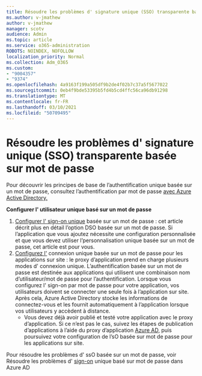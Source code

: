 ```yaml
---
title: Résoudre les problèmes d' signature unique (SSO) transparente basée sur mot de passe
ms.author: v-jmathew
author: v-jmathew
manager: scotv
audience: Admin
ms.topic: article
ms.service: o365-administration
ROBOTS: NOINDEX, NOFOLLOW
localization_priority: Normal
ms.collection: Adm_O365
ms.custom:
- "9004357"
- "9374"
ms.openlocfilehash: 4a9163f199a505df9b2de4f02b7c37a5f5677022
ms.sourcegitcommit: 0eb4f9bde53395b5fd4b5cd4ffc56ca96db91298
ms.translationtype: MT
ms.contentlocale: fr-FR
ms.lasthandoff: 03/10/2021
ms.locfileid: "50709495"
---
```

# <a name="troubleshoot-password-based-seamless-single-sign-on-sso-issues"></a>Résoudre les problèmes d' signature unique (SSO) transparente basée sur mot de passe

Pour découvrir les principes de base de l’authentification unique basée sur un mot de passe, consultez l’authentification par mot de passe [avec Azure Active Directory.](https://docs.microsoft.com/azure/active-directory/fundamentals/auth-password-based-sso)

**Configurer l' utilisateur unique basé sur un mot de passe**

1. [Configurer l' sign-on unique](https://docs.microsoft.com/azure/active-directory/manage-apps/configure-password-single-sign-on-non-gallery-applications) basée sur un mot de passe : cet article décrit plus en détail l’option DSO basée sur un mot de passe. Si l’application que vous ajoutez nécessite une configuration personnalisée et que vous devez utiliser l’personnalisation unique basée sur un mot de passe, cet article est pour vous.
2. [Configurez l'](https://docs.microsoft.com/azure/active-directory/manage-apps/application-proxy-configure-single-sign-on-password-vaulting) connexion unique basée sur un mot de passe pour les applications sur site : le proxy d’application prend en charge plusieurs modes d' connexion unique. L’authentification basée sur un mot de passe est destinée aux applications qui utilisent une combinaison nom d’utilisateur/mot de passe pour l’authentification. Lorsque vous configurez l' sign-on par mot de passe pour votre application, vos utilisateurs doivent se connecter une seule fois à l’application sur site. Après cela, Azure Active Directory stocke les informations de connectez-vous et les fournit automatiquement à l’application lorsque vos utilisateurs y accèdent à distance.
    - Vous devez déjà avoir publié et testé votre application avec le proxy d’application. Si ce n’est pas le cas, suivez les étapes de publication d’applications à l’aide du proxy d’application [Azure AD,](https://docs.microsoft.com/azure/active-directory/manage-apps/application-proxy-add-on-premises-application) puis poursuivez votre configuration de l’sO basée sur mot de passe pour les applications sur site.

Pour résoudre les problèmes d' ssO basée sur un mot de passe, voir Résoudre les problèmes d' [sign-on](https://docs.microsoft.com/azure/active-directory/manage-apps/troubleshoot-password-based-sso) unique basé sur mot de passe dans Azure AD
